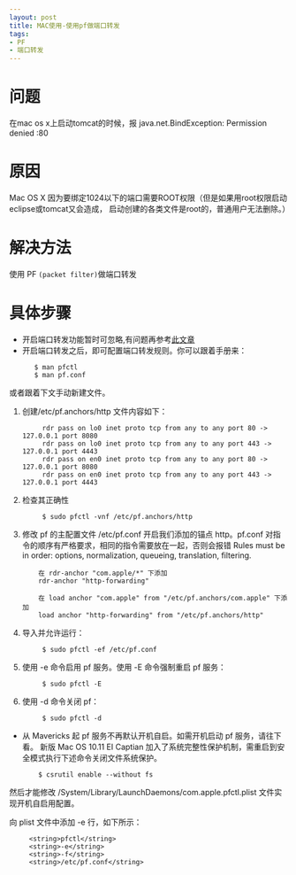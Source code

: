 ```yaml
---
layout: post
title: MAC使用-使用pf做端口转发
tags:
- PF 
- 端口转发
---
```



# 问题
   在mac os x上启动tomcat的时候，报 java.net.BindException: Permission denied <null>:80
# 原因
   Mac OS X 因为要绑定1024以下的端口需要ROOT权限（但是如果用root权限启动eclipse或tomcat又会造成， 启动创建的各类文件是root的，普通用户无法删除。）
# 解决方法
   使用 PF `(packet filter)`做端口转发
# 具体步骤
-   开启端口转发功能暂时可忽略,有问题再参考[此文章](https://www.jianshu.com/p/6052831a8e91)
-   开启端口转发之后，即可配置端口转发规则。你可以跟着手册来：
    ```
       $ man pfctl
       $ man pf.conf
    ```
   或者跟着下文手动新建文件。
1. 创建/etc/pf.anchors/http 文件内容如下：

   ```
        rdr pass on lo0 inet proto tcp from any to any port 80 -> 127.0.0.1 port 8080
        rdr pass on lo0 inet proto tcp from any to any port 443 -> 127.0.0.1 port 4443
        rdr pass on en0 inet proto tcp from any to any port 80 -> 127.0.0.1 port 8080
        rdr pass on en0 inet proto tcp from any to any port 443 -> 127.0.0.1 port 4443
   ```
2. 检查其正确性
   
   ```
        $ sudo pfctl -vnf /etc/pf.anchors/http
   ```

3.  修改 pf 的主配置文件 /etc/pf.conf 开启我们添加的锚点 http。pf.conf 对指令的顺序有严格要求，相同的指令需要放在一起，否则会报错 Rules must be in order: options, normalization, queueing, translation, filtering.
    ```
        在 rdr-anchor "com.apple/*" 下添加
        rdr-anchor "http-forwarding"
        
        在 load anchor "com.apple" from "/etc/pf.anchors/com.apple" 下添加
        load anchor "http-forwarding" from "/etc/pf.anchors/http"
    ```
4. 导入并允许运行：
   ```
        $ sudo pfctl -ef /etc/pf.conf
   ```
    
5. 使用 -e 命令启用 pf 服务。使用 -E 命令强制重启 pf 服务：
   ```
        $ sudo pfctl -E
   ```
    
6. 使用 -d 命令关闭 pf：
   ```
        $ sudo pfctl -d
   ```

-   从 Mavericks 起 pf 服务不再默认开机自启。如需开机启动 pf 服务，请往下看。
        新版 Mac OS 10.11 EI Captian 加入了系统完整性保护机制，需重启到安全模式执行下述命令关闭文件系统保护。
    ```
        $ csrutil enable --without fs
    ```
   然后才能修改 /System/Library/LaunchDaemons/com.apple.pfctl.plist 文件实现开机自启用配置。
    
   向 plist 文件中添加 -e 行，如下所示：
   
   ```
        <string>pfctl</string>
        <string>-e</string>
        <string>-f</string>
        <string>/etc/pf.conf</string>
   ```